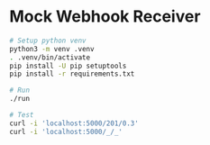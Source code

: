 Mock Webhook Receiver
========

```bash
# Setup python venv
python3 -m venv .venv
. .venv/bin/activate
pip install -U pip setuptools
pip install -r requirements.txt

# Run
./run

# Test
curl -i 'localhost:5000/201/0.3'
curl -i 'localhost:5000/_/_'
```
